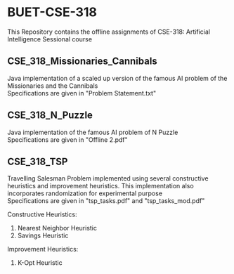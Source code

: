 # BUET-CSE-318
This Repository contains the offline assignments of CSE-318: Artificial Intelligence Sessional course

## CSE_318_Missionaries_Cannibals
Java implementation of a scaled up version of the famous AI problem of the Missionaries and the Cannibals  
Specifications are given in "Problem Statement.txt"

## CSE_318_N_Puzzle
Java implementation of the famous AI problem of N Puzzle  
Specifications are given in "Offline 2.pdf"

## CSE_318_TSP
Travelling Salesman Problem implemented using several constructive heuristics and improvement heuristics. This implementation also incorporates randomization for experimental purpose  
Specifications are given in "tsp_tasks.pdf" and "tsp_tasks_mod.pdf"  

Constructive Heuristics:
1. Nearest Neighbor Heuristic  
2. Savings Heuristic  

Improvement Heuristics:
1. K-Opt Heuristic  


